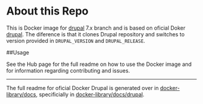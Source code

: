 # About this Repo

This is Docker image for [drupal](https://www.drupal.org) 7.x branch
and is based on oficial Doker [drupal](https://registry.hub.docker.com/_/drupal/).
The diference is that it clones Drupal repository and switches to version provided in 
`DRUPAL_VERSION` and `DRUPAL_RELEASE`.

##Usage

See the Hub page for the full readme on how to use the Docker image and for information
regarding contributing and issues.

___

The full readme for oficial Docker Drupal is generated over in [docker-library/docs](https://github.com/docker-library/docs),
specificially in [docker-library/docs/drupal](https://github.com/docker-library/docs/tree/master/drupal).

